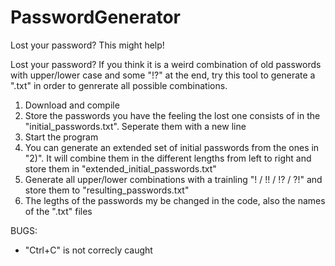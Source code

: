 # PasswordGenerator
Lost your password? This might help!


Lost your password? If you think it is a weird combination of old passwords with upper/lower case and some "!?" at the end, try this tool to generate a ".txt" in order to genrerate all possible combinations.

1) Download and compile
2) Store the passwords you have the feeling the lost one consists of in the "initial_passwords.txt". Seperate them with a new line
3) Start the program
4) You can generate an extended set of initial passwords from the ones in "2)". It will combine them in the different lengths from left to right and store them in "extended_initial_passwords.txt"
5) Generate all upper/lower combinations with a trainling "! / !! / !? / ?!" and store them to "resulting_passwords.txt"
6) The legths of the passwords my be changed in the code, also the names of the ".txt" files

BUGS:
- "Ctrl+C" is not correcly caught
